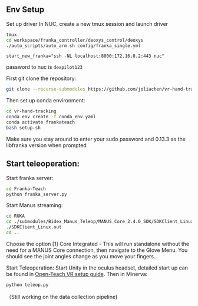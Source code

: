 ## Env Setup
Set up driver
In NUC, create a new tmux session and launch driver
```bash
tmux
cd workspace/franka_controller/deoxys_control/deoxys
./auto_scripts/auto_arm.sh config/franka_single.yml
```


```bashrc
start_new_franka="ssh -NL localhost:8000:172.16.0.2:443 nuc"
```
password to nuc is `dexpilot123`

First git clone the repository:
```bash
git clone --recurse-submodules https://github.com/joliachen/vr-hand-tracking.git
```

Then set up conda environment:
```bash
cd vr-hand-tracking
conda env create -f conda_env.yaml
conda activate frankateach
bash setup.sh
```
Make sure you stay around to enter your sudo password and 0.13.3 as the libfranka version when prompted

## Start teleoperation:
Start franka server:
```bash
cd Franka-Teach
python franka_server.py
```

Start Manus streaming:
```bash
cd RUKA
cd ./submodules/Bidex_Manus_Teleop/MANUS_Core_2.4.0_SDK/SDKClient_Linux
./SDKClient_Linux.out
cd ..
```

Choose the option [1] Core Integrated - This will run standalone without the need for a MANUS Core connection, then navigate to the Glove Menu. You should see the joint angles change as you move your fingers.

Start Teleoperation:
Start Unity in the oculus headset, detailed start up can be found in [Open-Teach VR setup guide](https://github.com/aadhithya14/Open-Teach/blob/main/docs/vr.md). Then in Minerva:
```bash
python teleop.py
```

（Still working on the data collection pipeline)